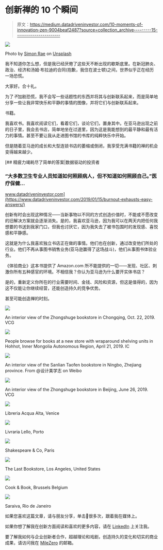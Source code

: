 # 创新禅的 10 个瞬间

> 原文：<https://medium.datadriveninvestor.com/10-moments-of-innovation-zen-9004beaf2487?source=collection_archive---------15----------------------->

![](img/6a6ec61e3ffca19c196cb0f2b500b088.png)

Photo by [Simon Rae](https://unsplash.com/@simonrae?utm_source=medium&utm_medium=referral) on [Unsplash](https://unsplash.com?utm_source=medium&utm_medium=referral)

我不知道你怎么想，但是我已经厌倦了这些天不断出现的歇斯底里。在新冠肺炎、政治、经济和汤姆·布拉迪的合同(抱歉，我住在波士顿)之间，世界似乎正在经历一场恐慌。

大家好。合十礼。

为了*不*加剧恐慌，我不会写一些话题性的东西并将其与创新联系起来，而是简单地分享一些让我非常快乐和平静的事情的图像，并将它们与创新联系起来。

书籍。

我喜欢书。我喜欢阅读它们，看着它们，谈论它们，置身其中。在亚马逊出现之前的日子里，我会去书店，简单地坐在过道里，因为这是我能想到的最平静和最有活力的事情。甚至不要让我从走进图书馆的书库的纯粹快乐中开始。

但是随着亚马逊的成长和大型连锁书店的萎缩或倒闭，我享受充满书籍的禅的机会变得越来越少。

[](https://www.datadriveninvestor.com/2019/01/15/burnout-exhausts-easy-answers/) [## 精疲力竭耗尽了简单的答案|数据驱动的投资者

### “大多数卫生专业人员知道如何照顾病人，但不知道如何照顾自己。”医疗保健…

www.datadriveninvestor.com](https://www.datadriveninvestor.com/2019/01/15/burnout-exhausts-easy-answers/) 

创新有时会出现这种情况——当新事物以不同的方式创造价值时，不能或不愿改变的旧解决方案就会逐渐消失。是的，我喜欢亚马逊，因为我可以在两天内把任何我想要的书送到我家门口，但我也讨厌它，因为我失去了被书包围时的发现感、喜悦感和平静感。

这就是为什么我喜欢独立书店正在做的事情。他们也在创新，通过改变他们所处的行业。他们不再从事图书销售业务(亚马逊赢得了这场战斗)，他们从事图书体验业务。

《体验商业》这本书提供了 Amazon.com 所不能提供的一切——发现、社区、刺激你所有五种感官的环境。不相信我？你认为亚马逊为什么要开实体书店？

是的，重新定义你所在的行业需要时间、金钱、风险和资源，但这是值得的，因为这不仅能让你继续经营，还能创造持久的竞争优势。

甚至可能创造禅的时刻。

![](img/bb91a7996f429a8ea49d7c3728c74f5e.png)

An interior view of the Zhongshuge bookstore in Chongqing, Oct. 22, 2019\. VCG

![](img/6a9db997a411b556f1ddc9ba5ce9c9ef.png)

People browse for books at a new store with wraparound shelving units in Hohhot, Inner Mongolia Autonomous Region, April 21, 2019\. IC

![](img/c5b4e822b68c2e3807975ccc80fb3dd4.png)

An interior view of the Sanlian Taofen bookstore in Ningbo, Zhejiang province. From @设计美学志 on Weibo

![](img/1612004e33b72eb202f9da2d70db25ff.png)

An interior view of the Zhongshuge bookstore in Beijing, June 26, 2019\. VCG

![](img/21b4cbf8b665030c1e30a87055bb9434.png)

Libreria Acqua Alta, Venice

![](img/47f494791c8c1e930ca3e31779ea8e9a.png)

Livraria Lello, Porto

![](img/9909e394d5ad3fb9015d9ab3c45e2bfd.png)

Shakespeare & Co, Paris

![](img/8ec7fce0f92015a2d2348961e7a81855.png)

The Last Bookstore, Los Angeles, United States

![](img/658f77329b5fad22fe07e040f18aee66.png)

Cook & Book, Brussels Belgium

![](img/3a1b05be1d093c4f7e3104226aa9a7cd.png)

Saraiva, Rio de Janeiro

如果您喜欢这篇文章，请与朋友分享，单击👏很多次，跟着我在媒体上。

如果你想了解我在创新方面阅读和喜欢的更多内容，请在 [LinkedIn](http://www.linkedin.com/in/robynmbolton) 上关注我。

要了解我如何与企业创新者合作，超越理论和戏剧，创造持久的变化和切实的商业成果，请访问我在 [MileZero](http://www.milezero.io/) 的邮箱。